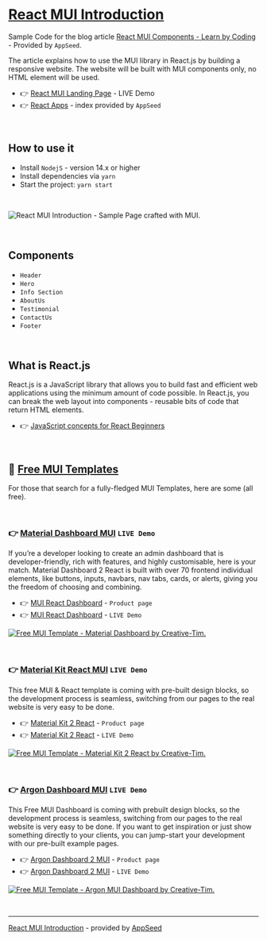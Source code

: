 # [React MUI Introduction](https://blog.appseed.us/mui-react-coding-landing-page/)

Sample Code for the blog article [React MUI Components - Learn by Coding](https://blog.appseed.us/mui-react-coding-landing-page/) - Provided by `AppSeed`.

The article explains how to use the MUI library in React.js by building a responsive website. The website will be built with MUI components only, no HTML element will be used.

- 👉 [React MUI Landing Page](https://react-mui-landing-page.appseed-srv1.com/) - LIVE Demo
- 👉 [React Apps](https://appseed.us/apps/react) - index provided by `AppSeed`

<br />

## How to use it 

- Install `NodejS` - version 14.x or higher 
- Install dependencies via `yarn`
- Start the project: `yarn start` 

<br />

![React MUI Introduction - Sample Page crafted with MUI.](https://user-images.githubusercontent.com/51070104/163208108-81305831-7bee-4cdf-ba44-6382c31e58a6.gif)

<br />

## Components

- `Header` 
- `Hero`
- `Info Section`
- `AboutUs`
- `Testimonial`
- `ContactUs`
- `Footer`   

<br />

## What is React.js

React.js is a JavaScript library that allows you to build fast and efficient web applications using the minimum amount of code possible. In React.js, you can break the web layout into components - reusable bits of code that return HTML elements. 

- 👉 [JavaScript concepts for React Beginners](https://blog.appseed.us/10-javascript-concepts-for-react-beginners/)

<br />

## 🚀 [Free MUI Templates](https://www.admin-dashboards.com/react-mui-template-open-source/)  

For those that search for a fully-fledged MUI Templates, here are some (all free). 

<br />

### 👉 [Material Dashboard MUI](https://demos.creative-tim.com/material-dashboard-react/#/dashboard?AFFILIATE=128200) `LIVE Demo`

If you’re a developer looking to create an admin dashboard that is developer-friendly, rich with features, and highly customisable, here is your match. Material Dashboard 2 React is built with over 70 frontend individual elements, like buttons, inputs, navbars, nav tabs, cards, or alerts, giving you the freedom of choosing and combining.

- 👉 [MUI React Dashboard](https://www.creative-tim.com/product/material-dashboard-react?AFFILIATE=128200) - `Product page`
- 👉 [MUI React Dashboard](https://demos.creative-tim.com/material-dashboard-react/#/dashboard?AFFILIATE=128200) - `LIVE Demo`

[![Free MUI Template - Material Dashboard by Creative-Tim.](https://user-images.githubusercontent.com/51070104/222799990-38749aaa-ed0f-428f-96e4-c722fff76795.png)](https://www.creative-tim.com/product/material-dashboard-react?AFFILIATE=128200)

<br />

### 👉 [Material Kit React MUI](https://demos.creative-tim.com/material-kit-react/#/presentation?AFFILIATE=128200)  `LIVE Demo`

This free MUI & React template is coming with pre-built design blocks, so the development process is seamless, switching from our pages to the real website is very easy to be done.

- 👉 [Material Kit 2 React](https://www.creative-tim.com/product/material-kit-react?AFFILIATE=128200) - `Product page`
- 👉 [Material Kit 2 React](https://demos.creative-tim.com/material-kit-react/#/presentation?AFFILIATE=128200) - `LIVE Demo`

[![Free MUI Template - Material Kit 2 React by Creative-Tim.](https://user-images.githubusercontent.com/51070104/222800859-d24edd3f-6176-4502-adb7-b989bb9527b9.png)](https://www.creative-tim.com/product/material-kit-react?AFFILIATE=128200)

<br />

### 👉 [Argon Dashboard MUI](https://demos.creative-tim.com/argon-dashboard-material-ui/#/dashboard?AFFILIATE=128200) `LIVE Demo`

This Free MUI Dashboard is coming with prebuilt design blocks, so the development process is seamless, switching from our pages to the real website is very easy to be done. If you want to get inspiration or just show something directly to your clients, you can jump-start your development with our pre-built example pages.

- 👉 [Argon Dashboard 2 MUI](https://www.creative-tim.com/product/argon-dashboard-material-ui?AFFILIATE=128200) - `Product page`
- 👉 [Argon Dashboard 2 MUI](https://demos.creative-tim.com/argon-dashboard-material-ui/#/dashboard?AFFILIATE=128200) - `LIVE Demo`

[![Free MUI Template - Argon MUI Dashboard by Creative-Tim.](https://user-images.githubusercontent.com/51070104/222801354-50a3468d-20dc-4cea-a61b-d91aee276834.png)](https://www.creative-tim.com/product/argon-dashboard-material-ui?AFFILIATE=128200)

<br />

--- 
[React MUI Introduction](https://blog.appseed.us/mui-react-coding-landing-page/) - provided by [AppSeed](https://appseed.us/) 
